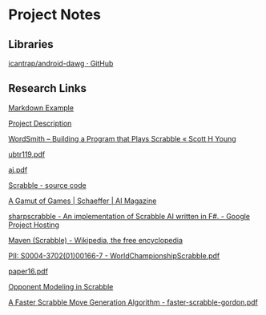 Project Notes
=============

Libraries
------------
[icantrap/android-dawg · GitHub](https://github.com/icantrap/android-dawg)

Research Links
--------------
[Markdown Example](http://en.wikipedia.org/wiki/Markdown#Example)

[Project Description](http://www.cs.colostate.edu/~cs540/spr2015/more_assignments/project540S15.htm)

[WordSmith – Building a Program that Plays Scrabble « Scott H Young](http://www.scotthyoung.com/blog/2013/02/21/wordsmith/)

[ubtr119.pdf](http://www.cse.buffalo.edu/~shapiro/Papers/ubtr119.pdf)

[aj.pdf](http://www.gtoal.com/wordgames/jacobson+appel/aj.pdf)

[Scrabble - source code](http://www.gtoal.com/wordgames/scrabble.html)

[A Gamut of Games | Schaeffer | AI Magazine](http://www.aaai.org/ojs/index.php/aimagazine/article/view/1570/1469)

[sharpscrabble - An implementation of Scrabble AI written in F#. - Google Project Hosting](https://code.google.com/p/sharpscrabble/)

[Maven (Scrabble) - Wikipedia, the free encyclopedia](http://en.wikipedia.org/wiki/Maven_(Scrabble))

[PII: S0004-3702(01)00166-7 - WorldChampionshipScrabble.pdf](https://smp.uq.edu.au/sites/smp.uq.edu.au/files/WorldChampionshipScrabble.pdf)

[paper16.pdf](http://ceur-ws.org/Vol-860/paper16.pdf)

[Opponent Modeling in Scrabble](http://www.aaai.org/Papers/IJCAI/2007/IJCAI07-239)

[A Faster Scrabble Move Generation Algorithm - faster-scrabble-gordon.pdf](http://www.eecs.northwestern.edu/~robby/uc-courses/22001-2008-winter/faster-scrabble-gordon.pdf)
